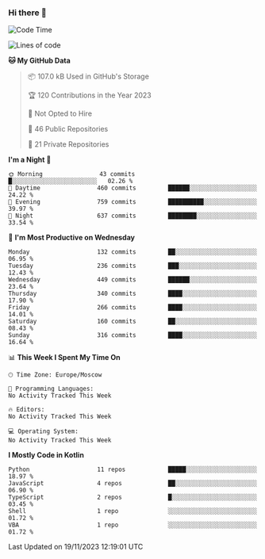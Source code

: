 ### Hi there 👋

<!--
**semwai/semwai** is a ✨ _special_ ✨ repository because its `README.md` (this file) appears on your GitHub profile.

Here are some ideas to get you started:

- 🔭 I’m currently working on ...
- 🌱 I’m currently learning ...
- 👯 I’m looking to collaborate on ...
- 🤔 I’m looking for help with ...
- 💬 Ask me about ...
- 📫 How to reach me: ...
- 😄 Pronouns: ...
- ⚡ Fun fact: ...
-->


<!--START_SECTION:waka-->
![Code Time](http://img.shields.io/badge/Code%20Time-0%20secs-blue)

![Lines of code](https://img.shields.io/badge/From%20Hello%20World%20I%27ve%20Written-12.1%20million%20lines%20of%20code-blue)

**🐱 My GitHub Data** 

> 📦 107.0 kB Used in GitHub's Storage 
 > 
> 🏆 120 Contributions in the Year 2023
 > 
> 🚫 Not Opted to Hire
 > 
> 📜 46 Public Repositories 
 > 
> 🔑 21 Private Repositories 
 > 
**I'm a Night 🦉** 

```text
🌞 Morning                43 commits          █░░░░░░░░░░░░░░░░░░░░░░░░   02.26 % 
🌆 Daytime                460 commits         ██████░░░░░░░░░░░░░░░░░░░   24.22 % 
🌃 Evening                759 commits         ██████████░░░░░░░░░░░░░░░   39.97 % 
🌙 Night                  637 commits         ████████░░░░░░░░░░░░░░░░░   33.54 % 
```
📅 **I'm Most Productive on Wednesday** 

```text
Monday                   132 commits         ██░░░░░░░░░░░░░░░░░░░░░░░   06.95 % 
Tuesday                  236 commits         ███░░░░░░░░░░░░░░░░░░░░░░   12.43 % 
Wednesday                449 commits         ██████░░░░░░░░░░░░░░░░░░░   23.64 % 
Thursday                 340 commits         ████░░░░░░░░░░░░░░░░░░░░░   17.90 % 
Friday                   266 commits         ████░░░░░░░░░░░░░░░░░░░░░   14.01 % 
Saturday                 160 commits         ██░░░░░░░░░░░░░░░░░░░░░░░   08.43 % 
Sunday                   316 commits         ████░░░░░░░░░░░░░░░░░░░░░   16.64 % 
```


📊 **This Week I Spent My Time On** 

```text
🕑︎ Time Zone: Europe/Moscow

💬 Programming Languages: 
No Activity Tracked This Week

🔥 Editors: 
No Activity Tracked This Week

💻 Operating System: 
No Activity Tracked This Week
```

**I Mostly Code in Kotlin** 

```text
Python                   11 repos            █████░░░░░░░░░░░░░░░░░░░░   18.97 % 
JavaScript               4 repos             ██░░░░░░░░░░░░░░░░░░░░░░░   06.90 % 
TypeScript               2 repos             █░░░░░░░░░░░░░░░░░░░░░░░░   03.45 % 
Shell                    1 repo              ░░░░░░░░░░░░░░░░░░░░░░░░░   01.72 % 
VBA                      1 repo              ░░░░░░░░░░░░░░░░░░░░░░░░░   01.72 % 
```




 Last Updated on 19/11/2023 12:19:01 UTC
<!--END_SECTION:waka-->
